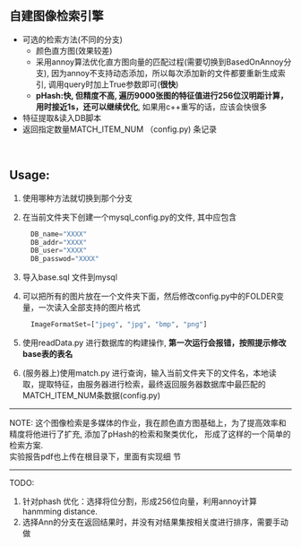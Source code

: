 ## 自建图像检索引擎

-   可选的检索方法(不同的分支)
    -  颜色直方图(效果较差)
    -  采用annoy算法优化直方图向量的匹配过程(需要切换到BasedOnAnnoy分支), 因为annoy不支持动态添加，所以每次添加新的文件都要重新生成索引, 调用query时加上True参数即可(**很快**)
    -  **pHash:快, 但精度不高, 遍历9000张图的特征值进行256位汉明距计算，用时接近1s，还可以继续优化**,
      如果用c++重写的话，应该会快很多
-   特征提取&读入DB脚本
-   返回指定数量MATCH_ITEM_NUM （config.py) 条记录

<br>

## Usage:
1. 使用哪种方法就切换到那个分支

2. 在当前文件夹下创建一个mysql_config.py的文件, 其中应包含

   ```c++
     DB_name="XXXX"
     DB_addr="XXXX"
     DB_user="XXXX"
     DB_passwod="XXXX"
   ```


1. 导入base.sql 文件到mysql

2. 可以把所有的图片放在一个文件夹下面，然后修改config.py中的FOLDER变量，一次读入全部支持的图片格式

   ```python
     ImageFormatSet=["jpeg", "jpg", "bmp", "png"]
   ```

3. 使用readData.py 进行数据库的构建操作, **第一次运行会报错，按照提示修改base表的表名**

4. (服务器上)使用match.py 进行查询，输入当前文件夹下的文件名，本地读取，提取特征，由服务器进行检索，最终返回服务器数据库中最匹配的MATCH_ITEM_NUM条数据(config.py)

***
NOTE: 这个图像检索是多媒体的作业，我在颜色直方图基础上，为了提高效率和精度将他进行了扩充, 添加了pHash的检索和聚类优化，
形成了这样的一个简单的检索方案.\
实验报告pdf也上传在根目录下，里面有实现细	节

***

TODO: 

1. 针对phash 优化：选择将位分割，形成256位向量，利用annoy计算hanmming distance.
2. 选择Ann的分支在返回结果时，并没有对结果集按相关度进行排序，需要手动做